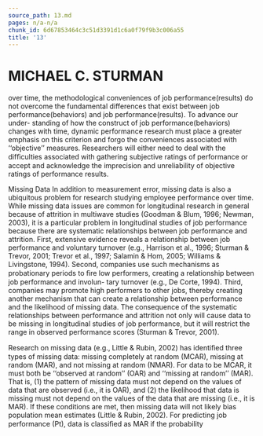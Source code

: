```yaml
---
source_path: 13.md
pages: n/a-n/a
chunk_id: 6d67853464c3c51d3391d1c6a0f79f9b3c006a55
title: '13'
---
```

# MICHAEL C. STURMAN

over time, the methodological conveniences of job performance(results) do not overcome the fundamental differences that exist between job performance(behaviors) and job performance(results). To advance our under- standing of how the construct of job performance(behaviors) changes with time, dynamic performance research must place a greater emphasis on this criterion and forgo the conveniences associated with ‘‘objective’’ measures. Researchers will either need to deal with the difﬁculties associated with gathering subjective ratings of performance or accept and acknowledge the imprecision and unreliability of objective ratings of performance results.

Missing Data In addition to measurement error, missing data is also a ubiquitous problem for research studying employee performance over time. While missing data issues are common for longitudinal research in general because of attrition in multiwave studies (Goodman & Blum, 1996; Newman, 2003), it is a particular problem in longitudinal studies of job performance because there are systematic relationships between job performance and attrition. First, extensive evidence reveals a relationship between job performance and voluntary turnover (e.g., Harrison et al., 1996; Sturman & Trevor, 2001; Trevor et al., 1997; Salamin & Hom, 2005; Williams & Livingstone, 1994). Second, companies use such mechanisms as probationary periods to ﬁre low performers, creating a relationship between job performance and involun- tary turnover (e.g., De Corte, 1994). Third, companies may promote high performers to other jobs, thereby creating another mechanism that can create a relationship between performance and the likelihood of missing data. The consequence of the systematic relationships between performance and attrition not only will cause data to be missing in longitudinal studies of job performance, but it will restrict the range in observed performance scores (Sturman & Trevor, 2001).

Research on missing data (e.g., Little & Rubin, 2002) has identiﬁed three types of missing data: missing completely at random (MCAR), missing at random (MAR), and not missing at random (NMAR). For data to be MCAR, it must both be ‘‘observed at random’’ (OAR) and ‘‘missing at random’’ (MAR). That is, (1) the pattern of missing data must not depend on the values of data that are observed (i.e., it is OAR), and (2) the likelihood that data is missing must not depend on the values of the data that are missing (i.e., it is MAR). If these conditions are met, then missing data will not likely bias population mean estimates (Little & Rubin, 2002). For predicting job performance (Pt), data is classiﬁed as MAR if the probability
